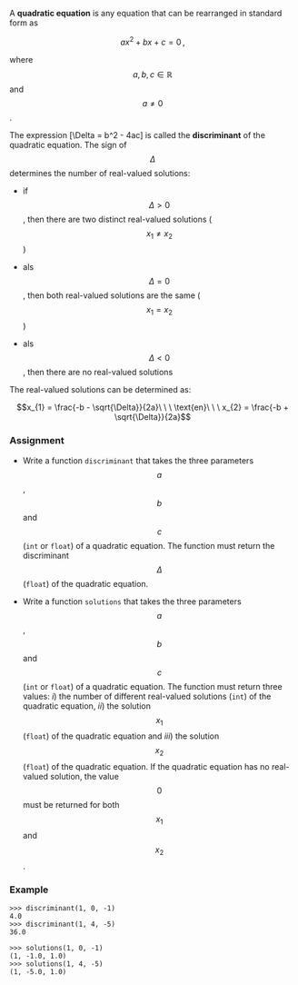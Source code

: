 A **quadratic equation** is any equation that can be rearranged in standard form as 

$$ax^2 + bx + c = 0\,,$$

where $$a, b, c \in \mathbb{R}$$ and $$a \neq 0$$.

The expression \[\Delta = b^2 - 4ac\] is called the **discriminant** of the quadratic equation. The sign of $$\Delta$$ determines the number of real-valued solutions:

- if $$\Delta > 0$$, then there are two distinct real-valued solutions ($$x_1 \neq x_2$$)

- als $$\Delta = 0$$, then both real-valued solutions are the same ($$x_1 = x_2$$)

- als $$\Delta < 0$$, then there are no real-valued solutions

The real-valued solutions can be determined as:
 
 $$x_{1} = \frac{-b - \sqrt{\Delta}}{2a}\ \ \ \text{en}\ \ \ x_{2} = \frac{-b + \sqrt{\Delta}}{2a}$$

### Assignment

- Write a function `discriminant` that takes the three parameters $$a$$, $$b$$ and $$c$$ (`int` or `float`) of a quadratic equation. The function must return the discriminant $$\Delta$$ (`float`) of the quadratic equation.

- Write a function `solutions` that takes the three parameters $$a$$, $$b$$ and $$c$$ (`int` or `float`) of a quadratic equation. The function must return three values: *i*) the number of different real-valued solutions (`int`) of the quadratic equation, *ii*) the solution $$x_1$$ (`float`) of the quadratic equation and *iii*) the solution $$x_2$$ (`float`)  of the quadratic equation. If the quadratic equation has no real-valued solution, the value $$0$$ must be returned for both $$x_1$$ and $$x_2$$.

### Example

```console?lang=python&prompt=>>>
>>> discriminant(1, 0, -1)
4.0
>>> discriminant(1, 4, -5)
36.0

>>> solutions(1, 0, -1)
(1, -1.0, 1.0)
>>> solutions(1, 4, -5)
(1, -5.0, 1.0)
```
